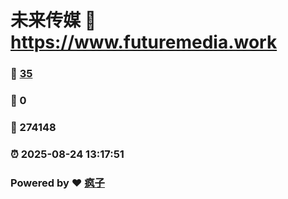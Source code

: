 # 未来传媒 :link: https://www.futuremedia.work 
### :page_facing_up: [35](https://www.futuremedia.work/tag.html) 
### :speech_balloon: 0 
### :hibiscus: 274148 
### :alarm_clock: 2025-08-24 13:17:51 
### Powered by :heart: [疯子](https://github.com/granthuang999/Gmeek)

